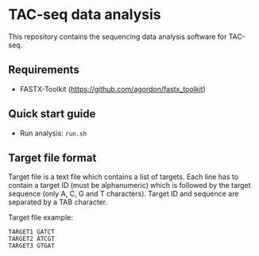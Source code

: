 # TAC-seq data analysis

This repository contains the sequencing data analysis software for TAC-seq.

## Requirements
* FASTX-Toolkit (https://github.com/agordon/fastx_toolkit)

## Quick start guide
* Run analysis: `run.sh`

## Target file format
Target file is a text file which contains a list of targets. Each line has to contain a target ID (must be alphanumeric) which is followed by the target sequence (only A, C, G and T characters). Target ID and sequence are separated by a TAB character.

Target file example:

    TARGET1 GATCT
    TARGET2 ATCGT
    TARGET3 GTGAT
    
